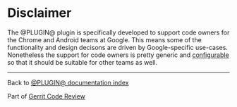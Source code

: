 # Disclaimer

The @PLUGIN@  plugin is specifically developed to support code owners for the
Chrome and Android teams at Google. This means some of the functionality and
design decisons are driven by Google-specific use-cases. Nonetheless the support
for code owners is pretty generic and [configurable](config.html) so that it
should be suitable for other teams as well.

---

Back to [@PLUGIN@ documentation index](index.html)

Part of [Gerrit Code Review](../../../Documentation/index.html)

